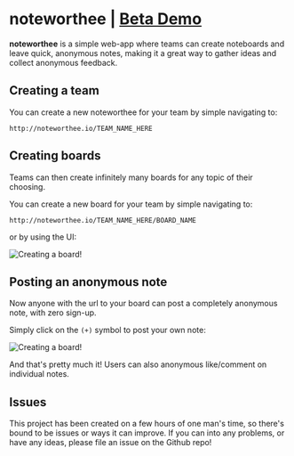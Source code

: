 # noteworthee | [Beta Demo](http://noteworthee.io/demo)

**noteworthee** is a simple web-app where teams can create noteboards and leave quick, anonymous notes, making it a great way to gather ideas and collect anonymous feedback.

## Creating a team
You can create a new noteworthee for your team by simple navigating to:

```
http://noteworthee.io/TEAM_NAME_HERE
```

## Creating boards
Teams can then create infinitely many boards for any topic of their choosing.

You can create a new board for your team by simple navigating to:

```
http://noteworthee.io/TEAM_NAME_HERE/BOARD_NAME
```

or by using the UI:

![Creating a board!](https://media.giphy.com/media/26ufkqnhE72yqkzYI/giphy.gif)

## Posting an anonymous note
Now anyone with the url to your board can post a completely anonymous note, with zero sign-up.

Simply click on the ```(+)``` symbol to post your own note:

![Creating a board!](https://media.giphy.com/media/26ufpVuskmKynTkrK/giphy.gif)

And that's pretty much it! Users can also anonymous like/comment on individual notes.

## Issues
This project has been created on a few hours of one man's time, so there's bound to be issues or ways it can improve. If you can into any problems, or have any ideas, please file an issue on the Github repo!
